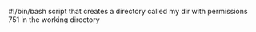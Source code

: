 #!/bin/bash
script that creates a directory called my dir with permissions 751 in the working directory
